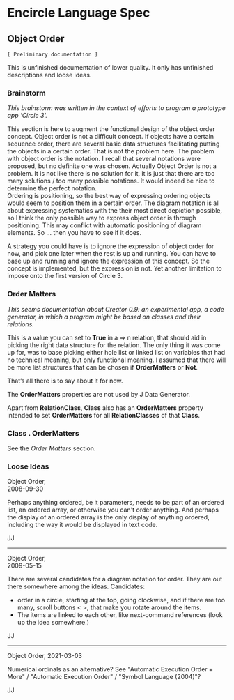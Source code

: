 ﻿Encircle Language Spec
======================

Object Order
------------

`[ Preliminary documentation ]`

This is unfinished documentation of lower quality. It only has unfinished descriptions and loose ideas.

### Brainstorm

*This brainstorm was written in the context of efforts to program a prototype app 'Circle 3'.*

This section is here to augment the functional design of the object order concept. Object order is not a difficult concept. If objects have a certain sequence order, there are several basic data structures facilitating putting the objects in a certain order. That is not the problem here. The problem with object order is the notation. I recall that several notations were proposed, but no definite one was chosen. Actually Object Order is not a problem. It is not like there is no solution for it, it is just that there are too many solutions / too many possible notations. It would indeed be nice to determine the perfect notation.  
Ordering is positioning, so the best way of expressing ordering objects would seem to position them in a certain order. The diagram notation is all about expressing systematics with the their most direct depiction possible, so I think the only possible way to express object order is through positioning. This may conflict with automatic positioning of diagram elements. So … then you have to see if it does.

A strategy you could have is to ignore the expression of object order for now, and pick one later when the rest is up and running. You can have to base up and running and ignore the expression of this concept. So the concept is implemented, but the expression is not. Yet another limitation to impose onto the first version of Circle 3.

### Order Matters

*This seems documentation about Creator 0.9: an experimental app, a code generator, in which a program might be based on classes and their relations.*

This is a value you can set to __True__ in a => n relation, that should aid in picking the right data structure for the relation. The only thing it was come up for, was to base picking either hole list or linked list on variables that had no technical meaning, but only functional meaning. I assumed that there will be more list structures that can be chosen if __OrderMatters__ or __Not__.

That’s all there is to say about it for now.

The __OrderMatters__ properties are not used by J Data Generator.

Apart from __RelationClass__, __Class__ also has an __OrderMatters__ property intended to set __OrderMatters__ for all __RelationClasses__ of that __Class__.

### Class . OrderMatters

See the *Order Matters* section.

### Loose Ideas

Object Order,  
2008-09-30

Perhaps anything ordered, be it parameters, needs to be part of an ordered list, an ordered array, or otherwise you can't order anything. And perhaps the display of an ordered array  is the only display of anything ordered, including the way it would be displayed in text code.

JJ

-----

Object Order,  
2009-05-15

There are several candidates for a diagram notation for order. They are out there somewhere among the ideas. Candidates:
- order in a circle, starting at the top, going clockwise, and if there are too many, scroll buttons < >, that make you rotate around the items.
- The items are linked to each other, like next-command references (look up the idea somewhere.)

JJ

-----

Object Order,
2021-03-03

Numerical ordinals as an alternative?
See "Automatic Execution Order + More" / "Automatic Execution Order" / "Symbol Language (2004)"?


JJ